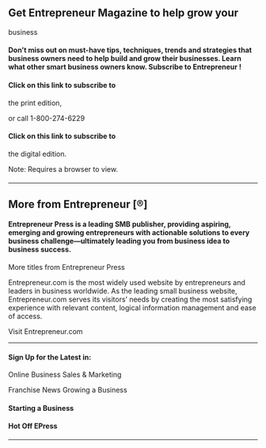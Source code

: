 ## Get Entrepreneur Magazine to help grow your
 business

#### Don’t miss out on must-have tips, techniques, trends and strategies that business owners need to help build and grow their businesses. Learn what other smart business owners know. Subscribe to Entrepreneur !

#### Click on this link to subscribe to
 the print edition,

 or call 1-800-274-6229

#### Click on this link to subscribe to
 the digital edition.

 Note: Requires a browser to view.

####

-----

## More from Entrepreneur [®]

#### Entrepreneur Press is a leading SMB publisher, providing aspiring, emerging and growing entrepreneurs with actionable solutions to every business challenge—ultimately leading you from business idea to business success.

 More titles from Entrepreneur Press

 Entrepreneur.com is the most widely used website by entrepreneurs and leaders in business worldwide. As the leading small business website, Entrepreneur.com serves its visitors’ needs by creating the most satisfying experience with relevant content, logical information management and ease of access.

 Visit Entrepreneur.com

-----

#### Sign Up for the Latest in:

 Online Business Sales & Marketing

 Franchise News Growing a Business

#### Starting a Business

#### Hot Off EPress



-----